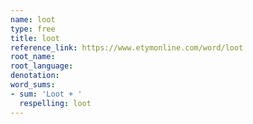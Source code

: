 ```yaml
---
name: loot
type: free
title: loot
reference_link: https://www.etymonline.com/word/loot
root_name: 
root_language: 
denotation: 
word_sums:
- sum: 'Loot + '
  respelling: loot
---
```

